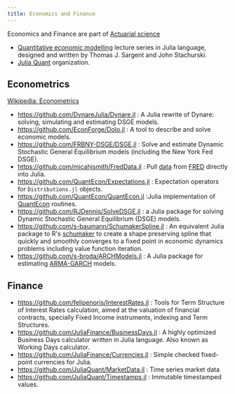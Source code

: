```yaml
---
title: Economics and Finance
---
```


Economics and Finance are part of [Actuarial science](https://en.wikipedia.org/wiki/Actuarial_science)

- [Quantitative economic modelling](https://quantecon.org) lecture series in Julia language, designed and written by Thomas J. Sargent and John Stachurski.
- [Julia Quant](https://github.com/JuliaQuant) organization.

## Econometrics

[Wikipedia: Econometrics](https://en.wikipedia.org/wiki/Econometrics)

- https://github.com/DynareJulia/Dynare.jl : A Julia rewrite of Dynare: solving, simulating and estimating DSGE models.
- https://github.com/EconForge/Dolo.jl : A tool to describe and solve economic models.
- https://github.com/FRBNY-DSGE/DSGE.jl : Solve and estimate Dynamic Stochastic General Equilibrium models (including the New York Fed DSGE).
- https://github.com/micahjsmith/FredData.jl : Pull [data](https://fred.stlouisfed.org/) from [FRED](https://en.wikipedia.org/wiki/Federal_Reserve_Economic_Data) directly into Julia.
- https://github.com/QuantEcon/Expectations.jl : Expectation operators for `Distributions.jl` objects.
- https://github.com/QuantEcon/QuantEcon.jl :Julia implementation of [QuantEcon](https://quantecon.org/quantecon-jl/) routines.
- https://github.com/RJDennis/SolveDSGE.jl : a Julia package for solving Dynamic Stochastic General Equilibrium (DSGE) models.
- https://github.com/s-baumann/SchumakerSpline.jl : An equivalent Julia package to R's [schumaker](https://cran.r-project.org/web/packages/schumaker/index.html) to create a shape preserving spline that quickly and smoothly converges to a fixed point in economic dynamics problems including value function iteration.
- https://github.com/s-broda/ARCHModels.jl : A Julia package for estimating [ARMA-GARCH](https://en.wikipedia.org/wiki/Autoregressive_conditional_heteroskedasticity) models.

## Finance

- https://github.com/felipenoris/InterestRates.jl : Tools for Term Structure of Interest Rates calculation, aimed at the valuation of financial contracts, specially Fixed Income instruments, indexing and Term Structures.
- https://github.com/JuliaFinance/BusinessDays.jl : A highly optimized Business Days calculator written in Julia language. Also known as Working Days calculator.
- https://github.com/JuliaFinance/Currencies.jl :  Simple checked fixed-point currencies for Julia.
- https://github.com/JuliaQuant/MarketData.jl : Time series market data
- https://github.com/JuliaQuant/Timestamps.jl : Immutable timestamped values.
